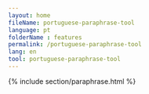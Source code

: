 ```yaml
---
layout: home
fileName: portuguese-paraphrase-tool
language: pt
folderName : features
permalink: /portuguese-paraphrase-tool
lang: en
tool: portuguese-paraphrase-tool
---
```

{% include section/paraphrase.html %}